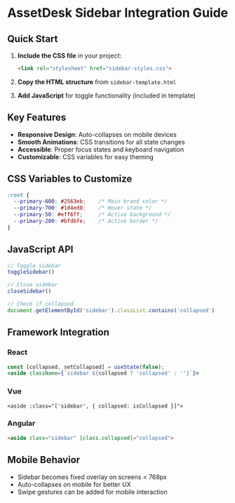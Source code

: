 # AssetDesk Sidebar Integration Guide

## Quick Start

1. **Include the CSS file** in your project:
   ```html
   <link rel="stylesheet" href="sidebar-styles.css">
   ```

2. **Copy the HTML structure** from `sidebar-template.html`

3. **Add JavaScript** for toggle functionality (included in template)

## Key Features

- **Responsive Design**: Auto-collapses on mobile devices
- **Smooth Animations**: CSS transitions for all state changes
- **Accessible**: Proper focus states and keyboard navigation
- **Customizable**: CSS variables for easy theming

## CSS Variables to Customize

```css
:root {
  --primary-600: #2563eb;    /* Main brand color */
  --primary-700: #1d4ed8;    /* Hover state */
  --primary-50: #eff6ff;     /* Active background */
  --primary-200: #bfdbfe;    /* Active border */
}
```

## JavaScript API

```javascript
// Toggle sidebar
toggleSidebar()

// Close sidebar
closeSidebar()

// Check if collapsed
document.getElementById('sidebar').classList.contains('collapsed')
```

## Framework Integration

### React
```jsx
const [collapsed, setCollapsed] = useState(false);
<aside className={`sidebar ${collapsed ? 'collapsed' : ''}`}>
```

### Vue
```vue
<aside :class="['sidebar', { collapsed: isCollapsed }]">
```

### Angular
```html
<aside class="sidebar" [class.collapsed]="collapsed">
```

## Mobile Behavior

- Sidebar becomes fixed overlay on screens < 768px
- Auto-collapses on mobile for better UX
- Swipe gestures can be added for mobile interaction